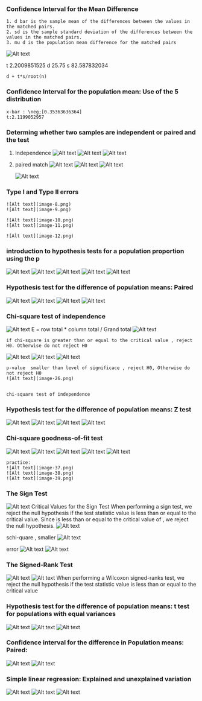 ### Confidence Interval for the Mean Difference
    1. d bar is the sample mean of the differences between the values in the matched pairs.
    2. sd is the sample standard deviation of the differences between the values in the matched pairs.
    3. mu d is the population mean difference for the matched pairs
![Alt text](image-1.png)
  

  t 2.2009851525
  d 25.75
  s 82.587832034

  
    
    d + t*s/root(n)


### Confidence Interval for the population mean: Use of the 5 distribution
    x-bar : \neg;[0.35363636364]
    t:2.1199052957



### Determing whether two samples are independent or paired and the test
1. Independence
    ![Alt text](image.png)
    ![Alt text](image-2.png)
    ![Alt text](image-3.png)
2. paired match
    ![Alt text](image-4.png)
    ![Alt text](image-5.png)
    ![Alt text](image-6.png)


    ![Alt text](image-7.png)


### Type I and Type II errors
    ![Alt text](image-8.png)
    ![Alt text](image-9.png)

    ![Alt text](image-10.png)
    ![Alt text](image-11.png)

    ![Alt text](image-12.png)

### introduction to hypothesis tests for a population proportion using the p
![Alt text](image-13.png)
![Alt text](image-14.png)
![Alt text](image-15.png)
![Alt text](image-16.png)
![Alt text](image-17.png)

### Hypothesis test for the difference of population means: Paired
![Alt text](image-18.png)
![Alt text](image-19.png)
![Alt text](image-20.png)
![Alt text](image-21.png)


### Chi-square test of independence
![Alt text](image-22.png)
    E = row total * column total / Grand total
![Alt text](image-23.png)

    if chi-square is greater than or equal to the critical value , reject H0. Otherwise do not reject H0
![Alt text](image-24.png)
![Alt text](image-25.png)
![Alt text](image-27.png)


    p-value  smaller than level of significace , reject H0, Otherwise do not reject H0
    ![Alt text](image-26.png)


    chi-square test of independence


### Hypothesis test for the difference of population means: Z test
![Alt text](image-28.png)
![Alt text](image-29.png)
![Alt text](image-30.png)
![Alt text](image-31.png)


### Chi-square goodness-of-fit test
![Alt text](image-32.png)
![Alt text](image-33.png)
![Alt text](image-34.png)
![Alt text](image-35.png)
![Alt text](image-36.png)


    practice:
    ![Alt text](image-37.png)
    ![Alt text](image-38.png)
    ![Alt text](image-39.png)

### The Sign Test
![Alt text](image-40.png)
 Critical Values for the Sign Test 
 When performing a sign test, we reject the null hypothesis if the test statistic value is less than or equal to the critical value. Since  is less than or equal to the critical value of , we reject the null hypothesis.
![Alt text](image-42.png)

schi-quare , smaller
![Alt text](image-43.png)


error
![Alt text](image-44.png)
![Alt text](image-45.png)


### The Signed-Rank Test
![Alt text](image-46.png)
![Alt text](image-47.png)
When performing a Wilcoxon signed-ranks test, we reject the null hypothesis if the test statistic value is less than or equal to the critical value


### Hypothesis test for the difference of population means: t test for populations with equal variances
![Alt text](image-48.png)
![Alt text](image-49.png)
![Alt text](image-50.png)

### Confidence interval for the difference in Population means: Paired:
![Alt text](image-51.png)
![Alt text](image-52.png)

### Simple linear regression: Explained and unexplained variation
![Alt text](image-53.png)
![Alt text](image-54.png)
![Alt text](image-55.png)